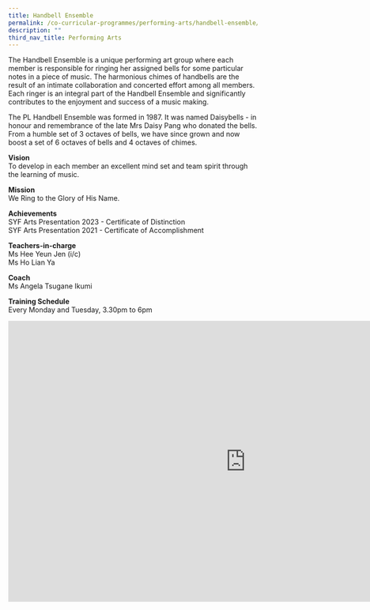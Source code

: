 ```yaml
---
title: Handbell Ensemble
permalink: /co-curricular-programmes/performing-arts/handbell-ensemble/
description: ""
third_nav_title: Performing Arts
---
```

The Handbell Ensemble is a unique performing art group where each member is responsible for ringing her assigned bells for some particular notes in a piece of music. The harmonious chimes of handbells are the result of an intimate collaboration and concerted effort among all members.&nbsp; Each ringer is an integral part of the Handbell Ensemble and significantly contributes to the enjoyment and success of a music making.  
  
The PL Handbell Ensemble was formed in 1987. It was named Daisybells - in honour and remembrance of the late Mrs Daisy Pang who donated the bells. From a humble set of 3 octaves of bells, we have since grown and now boost a set of 6 octaves of bells and 4 octaves of chimes.  
  
**Vision**  <br>
To develop in each member an excellent mind set and team spirit through the learning of music.  
  
**Mission**  <br>
We Ring to the Glory of His Name.  
  
**Achievements**<br>
SYF Arts Presentation 2023 - Certificate of Distinction <br>
SYF Arts Presentation 2021 - Certificate of Accomplishment

  
**Teachers-in-charge**  <br>
Ms Hee Yeun Jen (i/c) <br>
Ms Ho Lian Ya

  
**Coach**  <br>
Ms Angela Tsugane Ikumi  
  
**Training Schedule**  <br>
Every Monday and Tuesday, 3.30pm to 6pm

<iframe allowfullscreen="true" height="569" width="960" frameborder="0" src="https://docs.google.com/presentation/d/16Ps-8EmTpFeYm9Vv2nObJCDglNkg4Ntn8EdhTbgAPyM/embed?start=true&amp;loop=true&amp;delayms=3000"></iframe>